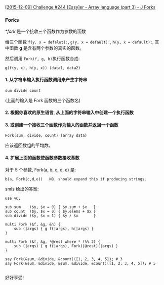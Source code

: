 
[[2015-12-09\] Challenge #244 [Easy]er - Array language (part 3) - J Forks](https://www.reddit.com/r/dailyprogrammer/comments/3wdm0w/20151209_challenge_244_easyer_array_language_part/)

### Forks

**fork* 是一个接收三个函数作为参数的函数

给三个函数 `f(y, x = defalut):`, `g(y, x = default):`, `h(y, x = default):`, 其中函数 **g** 是含有两个参数的真实的函数。

然后调用 `Fork(f, g, h)`执行函数合成:

``` perl6
g(f(y, x), h(y, x)) (data1, data2)
```

#### 1. 从字符串输入执行函数调用来产生字符串

``` perl6
sum divide count
```

(上面的输入是 Fork 函数的三个函数名)

#### 2. 根据你喜欢的原生语言, 从上面的字符串输入中创建一个执行函数

#### 3. 或创建一个接收三个函数作为输入的函数并返回一个函数

``` perl6
Fork(sum, divide, count) (array data)
```

应该返回数组的平均数。

#### 4. 扩展上面的函数使函数参数接收基数

对于 5 个参数, Fork(a, b, c, d, e) 是:

``` perl6
b(a, Fork(c,d,e))   NB. should expand this if producing strings. 
```

smls 给出的答案:

``` perl6
use v6;

sub sum    ($y, $x = 0) { $y.sum + $x   }
sub count  ($y, $x = 0) { $y.elems + $x }
sub divide ($y, $x = 1) { $y / $x       }

multi Fork (&f, &g, &h) {
    sub (|args) { g f(|args), h(|args) }
}

multi Fork (&f, &g, *@rest where * !%% 2) {
    sub (|args) { g f(|args), Fork(|@rest)(|args) }
}

say Fork(&sum, &divide, &count)([1, 2, 3, 4, 5]); # 3
say Fork(&sum, &divide, &sum, &divide, &count)([1, 2, 3, 4, 5]); # 5


```

好好享受!
